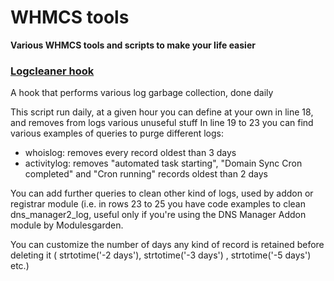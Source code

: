 # WHMCS tools
**Various WHMCS tools and scripts to make your life easier**

### [Logcleaner hook](https://github.com/DomainRegister/WHMCS/blob/master/logcleaner-hook.php)
A hook that performs various log garbage collection, done daily

This script run daily, at a given hour you can define at your own in line 18, and removes from logs various unuseful stuff 
In line  19 to 23 you can find various examples of queries to purge different logs:
- whoislog: removes every record oldest than 3 days
- activitylog: removes "automated task starting", "Domain Sync Cron completed" and "Cron running" records oldest than 2 days

You can add further queries to clean other kind of logs, used by addon or registrar module (i.e. in rows 23 to 25 you have code examples to clean dns_manager2_log, useful only if
you're using the DNS Manager Addon module by Modulesgarden.

You can customize the number of days any kind of record is retained before deleting it (  strtotime('-2 days'),  strtotime('-3 days') , strtotime('-5 days') etc.)

